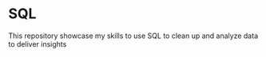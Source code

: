 # SQL
This repository showcase my skills to use SQL to clean up and analyze data to deliver insights
